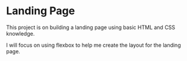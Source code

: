 # Landing Page

This project is on building a landing page using basic HTML and CSS knowledge. 

I will focus on using flexbox to help me create the layout for the landing page.